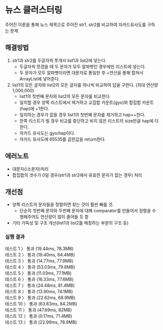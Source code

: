 # 뉴스 클러스터링
주어진 이론을 통해 뉴스 제목으로 주어진 str1, str2를 비교하여 자카드유사도를 구하는 문제

## 해결방법
1. str1과 str2를 두글자씩 쪼개서 list1과 list2에 넣는다.
    - 두글자씩 쪼갰을 때 두 문자가 모두 알파벳인 경우에만 리스트에 넣는다.
    - 두 문자가 모두 알파벳이라면 대문자로 통일한 후 +연산을 통해 합쳐서 ArrayList<String>에 넣어준다.
2. list1의 모든 글자와 list2의 모든 글자를 하나씩 비교하여 답을 구한다. (최대 연산량 1,000,000)
    - list1의 첫번째 문자와 list2의 모든 문자를 비교한다.
    - 일치할 경우 양쪽 리스트에서 제거하고 교집합 카운트(gyo)와 합집합 카운트(hap)에 +1한다.
    - 일치하는 경우가 없을 경우 list1의 첫번째 문자를 제거하고 hap++한다.
    - 한쪽 리스트가 빌 경우 비교를 중단하고 비지 않은 리스트의 size만큼 hap에 더한다.
    - 자카드 유사도는 gyo/hap이다.
    - 자카드 유사도에 65535를 곱한값을 return한다.

## 에러노트
- 대문자(/소문자)처리
- 합집합의 갯수가 0일 경우(str1과 str2에서 유효한 문자가 없는 경우) 처리

## 개선점
- 양쪽 리스트의 문자들을 정렬하면 찾는 것이 훨씬 빠를 것.
    - 단순히 첫번째 문자와 두번째 문자에 대해 comparator를 만들어서 정렬을 수행해주어도 연산량이 많이 줄어들 듯 함
- 기타 가독성 및 구조 개선(list1과 list2를 매칭하는 부분의 구조 등)

### 실행 결과
테스트 1 〉	통과 (19.44ms, 78.3MB)<br>
테스트 2 〉	통과 (19.40ms, 84.4MB)<br>
테스트 3 〉	통과 (14.77ms, 77.9MB)<br>
테스트 4 〉	통과 (53.03ms, 79.8MB)<br>
테스트 5 〉	통과 (11.03ms, 77.1MB)<br>
테스트 6 〉	통과 (16.33ms, 77.6MB)<br>
테스트 7 〉	통과 (24.48ms, 81.4MB)<br>
테스트 8 〉	통과 (13.90ms, 74.1MB)<br>
테스트 9 〉	통과 (22.62ms, 68.9MB)<br>
테스트 10 〉	통과 (63.83ms, 84.2MB)<br>
테스트 11 〉	통과 (47.69ms, 82MB)<br>
테스트 12 〉	통과 (0.17ms, 71.4MB)<br>
테스트 13 〉	통과 (22.99ms, 78.9MB)<br>
